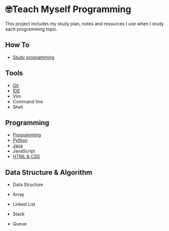 # 🤓Teach Myself Programming

This project includes my study plan, notes and resources I use when I study each programming topic. 

## How To

- [Study programming](https://github.com/erinchocolate/teach-myself-programming/tree/master/Study)

## Tools

- [Git](https://github.com/erinchocolate/teach-myself-programming/tree/master/Git)
- [IDE](https://github.com/erinchocolate/teach-myself-programming/tree/master/IDE)
- Vim
- Command line
- Shell 

## Programming

- [Programming](https://github.com/erinchocolate/teach-myself-programming/tree/master/Programming)
- [Python](https://github.com/erinchocolate/teach-myself-programming/tree/master/Python)
- [Java](https://github.com/erinchocolate/teach-myself-programming/tree/master/Java)
- JavaScript
- [HTML & CSS](https://github.com/erinchocolate/teach-myself-programming/tree/master/HTML%26CSS)

## Data Structure & Algorithm 

- Data Structure

- Array

- Linked List

- Stack

- Queue

  
